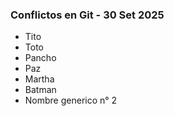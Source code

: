 ### Conflictos en Git - 30 Set 2025

- Tito
- Toto
- Pancho
- Paz
- Martha
- Batman
- Nombre generico n° 2

